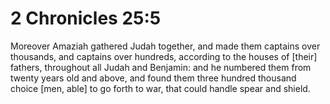 # 2 Chronicles 25:5

Moreover Amaziah gathered Judah together, and made them captains over thousands, and captains over hundreds, according to the houses of [their] fathers, throughout all Judah and Benjamin: and he numbered them from twenty years old and above, and found them three hundred thousand choice [men, able] to go forth to war, that could handle spear and shield.